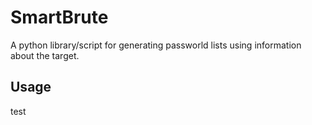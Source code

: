 # SmartBrute
A python library/script for generating passworld lists using information about the target.

## Usage
test
